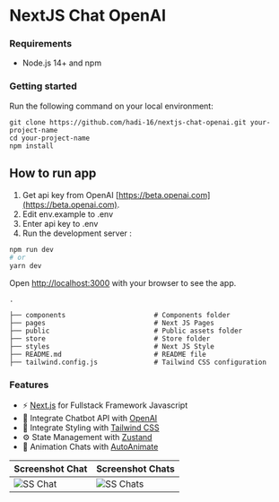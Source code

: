 # NextJS Chat OpenAI

### Requirements

- Node.js 14+ and npm

### Getting started

Run the following command on your local environment:

```shell
git clone https://github.com/hadi-16/nextjs-chat-openai.git your-project-name
cd your-project-name
npm install
```

## How to run app

1. Get api key from OpenAI [https://beta.openai.com](https://beta.openai.com).
2. Edit env.example to .env
3. Enter api key to .env
4. Run the development server : 

```bash
npm run dev
# or
yarn dev
```

Open [http://localhost:3000](http://localhost:3000) with your browser to see the app.

```shell
.

├── components                      # Components folder
├── pages                           # Next JS Pages
├── public                          # Public assets folder
├── store                           # Store folder
├── styles                          # Next JS Style
├── README.md                       # README file
├── tailwind.config.js              # Tailwind CSS configuration
```

### Features

- ⚡ [Next.js](https://nextjs.org) for Fullstack Framework Javascript
- 🤖 Integrate Chatbot API with [OpenAI](https://openai.com)
- 💎 Integrate Styling with [Tailwind CSS](https://tailwindcss.com)
- ⚙️ State Management with [Zustand](https://www.npmjs.com/package/zustand)
- 🔦 Animation Chats with [AutoAnimate](https://auto-animate.formkit.com)

| Screenshot Chat | Screenshot Chats |
| --- | --- |
| ![SS Chat](https://github.com/hadi-16/nextjs-chat-openai/blob/main/public/image/ss-chat.jpeg?raw=true "ss nextjs chat openai") | ![SS Chats](https://github.com/hadi-16/nextjs-chat-openai/blob/main/public/image/ss-chats.jpeg?raw=true "ss nextjs chat openai") |
